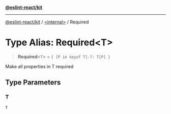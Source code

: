 [**@eslint-react/kit**](../../README.md)

***

[@eslint-react/kit](../../README.md) / [\<internal\>](../README.md) / Required

# Type Alias: Required\<T\>

> **Required**\<`T`\> = `{ [P in keyof T]-?: T[P] }`

Make all properties in T required

## Type Parameters

### T

`T`
